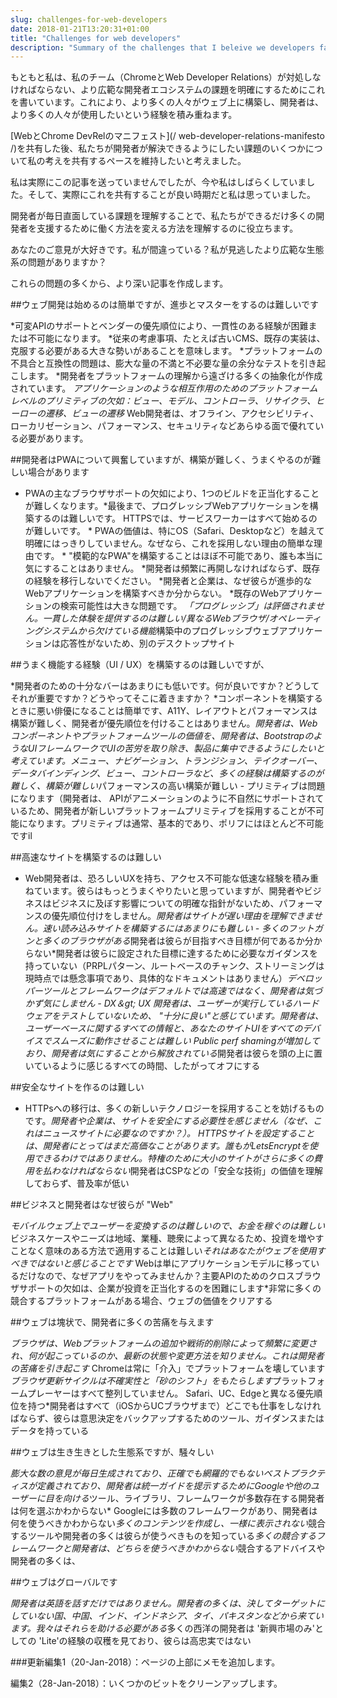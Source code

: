 ```yaml
---
slug: challenges-for-web-developers
date: 2018-01-21T13:20:31+01:00
title: "Challenges for web developers"
description: "Summary of the challenges that I beleive we developers face every day."
---
```



もともと私は、私のチーム（ChromeとWeb Developer Relations）が対処しなければならない、より広範な開発者エコシステムの課題を明確にするためにこれを書いています。これにより、より多くの人々がウェブ上に構築し、開発者は、より多くの人々が使用したいという経験を積み重ねます。

[WebとChrome DevRelのマニフェスト](/ web-developer-relations-manifesto /)を共有した後、私たちが開発者が解決できるようにしたい課題のいくつかについて私の考えを共有するペースを維持したいと考えました。

私は実際にこの記事を送っていませんでしたが、今や私はしばらくしていました。そして、実際にこれを共有することが良い時期だと私は思っていました。

開発者が毎日直面している課題を理解することで、私たちができるだけ多くの開発者を支援するために働く方法を変える方法を理解するのに役立ちます。

あなたのご意見が大好きです。私が間違っている？私が見逃したより広範な生態系の問題がありますか？

これらの問題の多くから、より深い記事を作成します。

##ウェブ開発は始めるのは簡単ですが、進歩とマスターをするのは難しいです

*可変APIのサポートとベンダーの優先順位により、一貫性のある経験が困難または不可能になります。 *従来の考慮事項、たとえば古いCMS、既存の実装は、克服する必要がある大きな勢いがあることを意味します。 *プラットフォームの不具合と互換性の問題は、膨大な量の不満と不必要な量の余分なテストを引き起こします。 *開発者をプラットフォームの理解から遠ざける多くの抽象化が作成されています。 *アプリケーションのような相互作用のためのプラットフォームレベルのプリミティブの欠如：ビュー、モデル、コントローラ、リサイクラ、ヒーローの遷移、ビューの遷移* Web開発者は、オフライン、アクセシビリティ、ローカリゼーション、パフォーマンス、セキュリティなどあらゆる面で優れている必要があります。

##開発者はPWAについて興奮していますが、構築が難しく、うまくやるのが難しい場合があります

* PWAの主なブラウザサポートの欠如により、1つのビルドを正当化することが難しくなります。*最後まで、プログレッシブWebアプリケーションを構築するのは難しいです。 HTTPSでは、サービスワーカーはすべて始めるのが難しいです。 * PWAの価値は、特にOS（Safari、Desktopなど）を越えて明確にはっきりしていません。なぜなら、これを採用しない理由の簡単な理由です。 * "模範的なPWA"を構築することはほぼ不可能であり、誰も本当に気にすることはありません。 *開発者は頻繁に再開しなければならず、既存の経験を移行しないでください。 *開発者と企業は、なぜ彼らが進歩的なWebアプリケーションを構築すべきか分からない。 *既存のWebアプリケーションの検索可能性は大きな問題です。 *「プログレッシブ」は評価されません。一貫した体験を提供するのは難しい/異なるWebブラウザ/オペレーティングシステムから欠けている機能*構築中のプログレッシブウェブアプリケーションは応答性がないため、別のデスクトップサイト

##うまく機能する経験（UI / UX）を構築するのは難しいですが、

*開発者のための十分なバーはあまりにも低いです。何が良いですか？どうしてそれが重要ですか？どうやってそこに着きますか？ *コンポーネントを構築するときに悪い俳優になることは簡単です、A11Y、レイアウトとパフォーマンスは構築が難しく、開発者が優先順位を付けることはありません。*開発者は、Webコンポーネントやプラットフォームツールの価値を、開発者は、BootstrapのようなUIフレームワークでUIの苦労を取り除き、製品に集中できるようにしたいと考えています。メニュー、ナビゲーション、トランジション、テイクオーバー、データバインディング、ビュー、コントローラなど、多くの経験は構築するのが難しく、構築が難しい*パフォーマンスの高い構築が難しい - プリミティブは問題になります（開発者は、 APIがアニメーションのように不自然にサポートされているため、開発者が新しいプラットフォームプリミティブを採用することが不可能になります。プリミティブは通常、基本的であり、ポリフにはほとんど不可能ですil

##高速なサイトを構築するのは難しい

* Web開発者は、恐ろしいUXを持ち、アクセス不可能な低速な経験を積み重ねています。彼らはもっとうまくやりたいと思っていますが、開発者やビジネスはビジネスに及ぼす影響についての明確な指針がないため、パフォーマンスの優先順位付けをしません。*開発者はサイトが遅い理由を理解できません。速い読み込みサイトを構築するにはあまりにも難しい - 多くのフットガンと多くのブラウザがある*開発者は彼らが目指すべき目標が何であるか分からない*開発者は彼らに設定された目標に達するために必要なガイダンスを持っていない（PRPLパターン、ルートベースのチャンク、ストリーミングは現時点では懸念事項であり、具体的なドキュメントはありません）*デベロッパーツールとフレームワークはデフォルトでは高速ではなく、開発者は気づかず気にしません - DX＆gt; UX *開発者は、ユーザーが実行しているハードウェアをテストしていないため、 "十分に良い"と感じています。開発者は、ユーザーベースに関するすべての情報と、あなたのサイトUIをすべてのデバイスでスムーズに動作させることは難しい* Public perf shamingが増加しており、開発者は気にすることから解放されている*開発者は彼らを頭の上に置いているように感じるすべての時間、したがってオフにする

##安全なサイトを作るのは難しい

* HTTPsへの移行は、多くの新しいテクノロジーを採用することを妨げるものです。*開発者や企業は、サイトを安全にする必要性を感じません（なぜ、これはニュースサイトに必要なのですか？）。 HTTPSサイトを設定することは、開発者にとってはまだ高価なことがあります。誰もがLetsEncryptを使用できるわけではありません。特権のために大小のサイトがさらに多くの費用を払わなければならない*開発者はCSPなどの「安全な技術」の価値を理解しておらず、普及率が低い

##ビジネスと開発者はなぜ彼らが "Web"

*モバイルウェブ上でユーザーを変換するのは難しいので、お金を稼ぐのは難しい*ビジネスケースやニーズは地域、業種、聴衆によって異なるため、投資を増やすことなく意味のある方法で適用することは難しい*それはあなたがウェブを使用すべきではないと感じることです* Webは単にアプリケーションモデルに移っているだけなので、なぜアプリをやってみませんか？主要APIのためのクロスブラウザサポートの欠如は、企業が投資を正当化するのを困難にします*非常に多くの競合するプラットフォームがある場合、ウェブの価値をクリアする

##ウェブは塊状で、開発者に多くの苦痛を与えます

*ブラウザは、Webプラットフォームの追加や戦術的削除によって頻繁に変更され、何が起こっているのか、最新の状態や変更方法を知りません。これは開発者の苦痛を引き起こす* Chromeは常に「介入」でプラットフォームを壊しています*ブラウザ更新サイクルは不確実性と「砂のシフト」をもたらします*プラットフォームプレーヤーはすべて整列していません。 Safari、UC、Edgeと異なる優先順位を持つ*開発者はすべて（iOSからUCブラウザまで）どこでも仕事をしなければならず、彼らは意思決定をバックアップするためのツール、ガイダンスまたはデータを持っている

##ウェブは生き生きとした生態系ですが、騒々しい

*膨大な数の意見が毎日生成されており、正確でも網羅的でもないベストプラクティスが定義されており、開発者は統一ガイドを提示するためにGoogleや他のユーザーに目を向ける*ツール、ライブラリ、フレームワークが多数存在する開発者は何を選ぶかわからない* Googleには多数のフレームワークがあり、開発者は何を使うべきかわからない*多くのコンテンツを作成し、一様に表示されない*競合するツールや開発者の多くは彼らが使うべきものを知っている*多くの競合するフレームワークと開発者は、どちらを使うべきかわからない*競合するアドバイスや開発者の多くは、

##ウェブはグローバルです

*開発者は英語を話すだけではありません。開発者の多くは、決してターゲットにしていない国、中国、インド、インドネシア、タイ、パキスタンなどから来ています。我々はそれらを助ける必要がある*多くの西洋の開発者は '新興市場のみ'としての 'Lite'の経験の収穫を見ており、彼らは高忠実ではない

###更新編集1（20-Jan-2018）：ページの上部にメモを追加します。

編集2（28-Jan-2018）：いくつかのビットをクリーンアップします。
